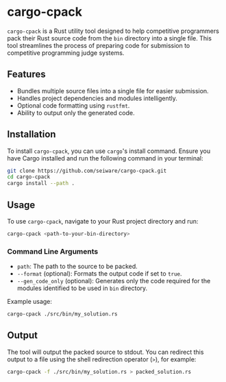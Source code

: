 # cargo-cpack

`cargo-cpack` is a Rust utility tool designed to help competitive programmers pack their Rust source code from the `bin` directory into a single file. This tool streamlines the process of preparing code for submission to competitive programming judge systems.

## Features

- Bundles multiple source files into a single file for easier submission.
- Handles project dependencies and modules intelligently.
- Optional code formatting using `rustfmt`.
- Ability to output only the generated code.

## Installation

To install `cargo-cpack`, you can use `cargo`'s install command. Ensure you have Cargo installed and run the following command in your terminal:

```sh
git clone https://github.com/seiware/cargo-cpack.git
cd cargo-cpack
cargo install --path .
```

## Usage

To use `cargo-cpack`, navigate to your Rust project directory and run:

```sh
cargo-cpack <path-to-your-bin-directory>
```

### Command Line Arguments

- `path`: The path to the source to be packed.
- `--format` (optional): Formats the output code if set to `true`.
- `--gen_code_only` (optional): Generates only the code required for the modules identified to be used in `bin` directory.

Example usage:

```sh
cargo-cpack ./src/bin/my_solution.rs 
```

## Output

The tool will output the packed source to stdout. You can redirect this output to a file using the shell redirection operator (`>`), for example:

```sh
cargo-cpack -f ./src/bin/my_solution.rs > packed_solution.rs
```
